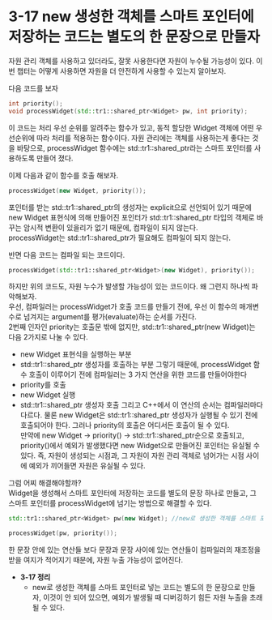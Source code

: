 # 3-17 new 생성한 객체를 스마트 포인터에 저장하는 코드는 별도의 한 문장으로 만들자

자원 관리 객체를 사용하고 있더라도, 잘못 사용한다면 자원이 누수될 가능성이 있다. 이번 챕터는 어떻게 사용하면 자원을 더 안전하게 사용할 수 있는지 알아보자.

다음 코드를 보자

```cpp
int priority();
void processWidget(std::tr1::shared_ptr<Widget> pw, int priority);
```
이 코드는 처리 우선 순위를 알려주는 함수가 있고, 동적 할당한 Widget 객체에 어떤 우선순위에 따라 처리를 적용하는 함수이다. 
자원 관리에는 객체를 사용하는게 좋다는 것을 바탕으로, processWidget 함수에는 std::tr1::shared_ptr라는 스마트 포인터를 사용하도록 만들어 졌다.

이제 다음과 같이 함수를 호출 해보자. 

```cpp
processWidget(new Widget, priority());
```
포인터를 받는 std::tr1::shared_ptr의 생성자는 explicit으로 선언되어 있기 때문에 
new Widget 표현식에 의해 만들어진 포인터가 std::tr1::shared_ptr 타입의 객체로 바꾸는 암시적 변환이 있을리가 없기 때문에, 컴파일이 되지 않는다. <br>
processWidget는 std::tr1::shared_ptr가 필요해도 컴파일이 되지 않는다. 

반면 다음 코드는 컴파일 되는 코드이다. 

```cpp
processWidget(std::tr1::shared_ptr<Widget>(new Widget), priority());
```

하지만 위의 코드도, 자원 누수가 발생할 가능성이 있는 코드이다. 왜 그런지 하나씩 파악해보자. <br>
우선, 컴파일러는 processWidget가 호출 코드를 만들기 전에, 우선 이 함수의 매개변수로 넘겨지는 argument를 평가(evaluate)하는 순서를 가진다. <br>
2번째 인자인 priority는 호출문 밖에 없지만, std::tr1::shared_ptr<Widget>(new Widget)는 다음 2가지로 나눌 수 있다.
  - new Widget 표현식을 실행하는 부분
  - std::tr1::shared_ptr 생성자를 호출하는 부분
그렇기 때문에, processWidget 함수 호출이 이루어기 전에 컴파일러는 3 가지 연산을 위한 코드를 만들어야한다 <br>
  - priority를 호출
  - new Widget 실행
  - std::tr1::shared_ptr 생성자 호출
그리고 C++에서 이 연산의 순서는 컴파일러마다 다르다.
물론 new Widget은 std::tr1::shared_ptr 생성자가 실행될 수 있기 전에 호출되어야 한다. 그러나 priority의 호출은 어디서든 호출이 될 수 있다. <br>
만약에 new Widget → priority() → std::tr1::shared_ptr순으로 호출되고, priority()에서 예외가 발생했다면 new Widget으로 만들어진 포인터는 유실될 수 있다.
즉, 자원이 생성되는 시점과, 그 자원이 자원 관리 객체로 넘어가는 시점 사이에 예외가 끼어들면 자원은 유실될 수 있다. 

그럼 어찌 해결해야할까? <br>
Widget을 생성해서 스마트 포인터에 저장하는 코드를 별도의 문장 하나로 만들고, 그 스마트 포인터를  processWidget에 넘기는 방법으로 해결할 수 있다. <br>

```cpp
std::tr1::shared_ptr<Widget> pw(new Widget); //new로 생성한 객체를 스마트 포인터로 담는 하나의 독립된 문장.

processWidget(pw, priority());
```

한 문장 안에 있는 연산들 보다 문장과 문장 사이에 있는 연산들이 컴파일러의 재조정을 받을 여지가 적어지기 때문에, 자원 누출 가능성이 없어진다. 

  - **3-17 정리**
    + new로 생성한 객체를 스마트 포인터로 넣는 코드는 별도의 한 문장으로 만들자, 이것이 안 되어 있으면, 예외가 발생될 때 디버깅하기 힘든 자원 누출을 초래될 수 있다. 
